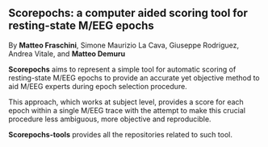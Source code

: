 ## Scorepochs: a computer aided scoring tool for resting-state M/EEG epochs

By **Matteo Fraschini**, Simone Maurizio La Cava, Giuseppe Rodriguez, Andrea Vitale, and **Matteo Demuru**

**Scorepochs** aims to represent a simple tool for automatic scoring of resting-state M/EEG epochs to provide an accurate yet objective method to aid M/EEG experts during epoch selection procedure.

This approach, which works at subject level, provides a score for each epoch within a single M/EEG trace with the attempt to make this crucial procedure less ambiguous, more objective and reproducible.

**Scorepochs-tools** provides all the repositories related to such tool.
